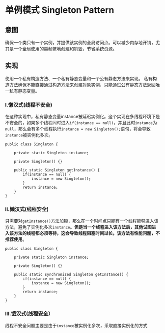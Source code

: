 # 单例模式 Singleton Pattern

## 意图
确保一个类只有一个实例，并提供该实例的全局访问点。可以减少内存地开销，尤其是一个全局使用的类频繁地创建和销毁，节省系统资源。
## 实现
使用一个私有构造方法、一个私有静态变量和一个公有静态方法来实现。
私有构造方法确保不能直接通过构造方法来创建对象实例，只能通过公有静态方法返回唯一私有静态变量。
### I.懒汉式(线程不安全) 
在这种实现中，私有静态变量instance被延迟实例化。这个实现在多线程环境下是不安全的，如果多个线程同时进入`if(instance == null)`，并且此时`instance`为`null`，那么会有多个线程执行`instance = new Singleton();`语句，将会导致`instance`被实例化多次。
```
public class Singleton {

    private static Singleton instance;

    private Singleton() {}
	
    public static Singleton getInstance() {
        if(instance == null) {
            instance = new Singleton();
        }
        return instance;		
    }
}
```
### II.懒汉式(线程安全)
只需要对`getInstance()`方法加锁，那么在一个时间点只能有一个线程能够进入该方法，避免了实例化多次`instance`。**但是当一个线程进入该方法后，其他试图进入该方法的线程都必须等待，这会导致线程阻塞时间过长，该方法有性能问题，不推荐使用。**
```
public class Singleton {

    private static Singleton instance;

    private Singleton() {}
	
    public static synchronized Singleton getInstance() {
        if(instance == null) {
            instance = new Singleton();
        }
        return instance;		
    }
}
```
### III.饿汉式(线程安全）
线程不安全问题主要是由于`instance`被实例化多次，采取直接实例化的方式











